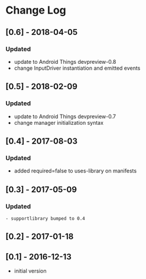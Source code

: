 # Change Log
## [0.6] - 2018-04-05
### Updated
- update to Android Things devpreview-0.8
- change InputDriver instantiation and emitted events

## [0.5] - 2018-02-09
### Updated
- update to Android Things devpreview-0.7
- change manager initialization syntax

## [0.4] - 2017-08-03
### Updated
- added required=false to uses-library on manifests

## [0.3] - 2017-05-09
  ### Updated
    - supportlibrary bumped to 0.4

## [0.2] - 2017-01-18

## [0.1] - 2016-12-13
- initial version
